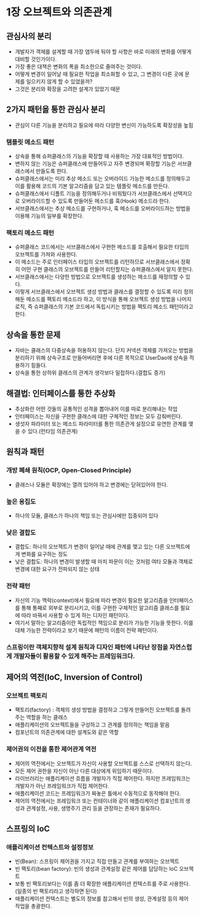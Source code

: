# 1장 오브젝트와 의존관계

## 관심사의 분리
- 개발자가 객체를 설계할 때 가장 염두에 둬야 할 사항은 바로 미래의 변화를 어떻게 대비할 것인가이다.
- 가장 좋은 대책은 변화의 폭을 최소한으로 줄여주는 것이다.
- 어떻게 변경이 일어날 때 필요한 작업을 최소화할 수 있고, 그 변경이 다른 곳에 문제를 일으키지 않게 할 수 있었을까?
- 그것은 분리와 확장을 고려한 설계가 있었기 때문

## 2가지 패턴을 통한 관심사 분리
- 관심이 다른 기능을 분리하고 필요에 따라 다양한 변신이 가능하도록 확장성을 높힘
### 템플릿 메소드 패턴
- 상속을 통해 슈퍼클래스의 기능을 확장할 때 사용하는 가장 대표적인 방법이다.
- 변하지 않는 기능은 슈퍼클래스에 만들어두고 자주 변경되며 확장할 기능은 서브클래스에서 만들도록 한다.
- 슈퍼클래스에서는 미리 추상 메소드 또는 오버라이드 가능한 메소드를 정의해두고 이를 활용해 코드의 기본 알고리즘을 담고 있는 템플릿 메소드를 만든다.
- 슈퍼클래스에서 디폴트 기능을 정의해두거나 비워뒀다가 서브클래스에서 선택저으로 오버라이드할 수 있도록 만들어둔 메소드를 훅(Hook) 메소드라 한다.
- 서브클래스에서는 추상 메소드를 구현하거나, 훅 메소드를 오버라이드하는 방법을 이용해 기능의 일부를 확장한다.

### 팩토리 메소드 패턴
- 슈퍼클래스 코드에서는 서브클래스에서 구현한 메소드를 호출해서 필요한 타입의 오브젝트를 가져와 사용한다.
- 이 메소드는 주로 인터페이스 타입의 오브젝트를 리턴하므로 서브클래스에서 정확히 어떤 구현 클래스의 오브젝트를 만들어 리턴할지는 슈퍼클래스에서 알지 못한다.
- 서브클래스에서는 다양한 방법으로 오브젝트를 생성하는 메소드를 재정의할 수 있다.
- 이렇게 서브클래스에서 오브젝트 생성 방법과 클래스를 결정할 수 있도록 미리 정의해둔 메소드를 팩토리 메소드라 하고, 이 방식을 통해 오브젝트 생성 방법을 나머지 로직, 즉 슈퍼클래스의 기본 코드에서 독립시키는 방법을 팩토리 메소드 패턴이라고 한다.

## 상속을 통한 문제
- 자바는 클래스의 다중상속을 허용하지 않는다. 단지 커넥션 객체를 가져오는 방법을 분리하기 위해 상속구조로 만들어버리면 후에 다른 목적으로 UserDao에 상속을 적용하기 힘들다.
- 상속을 통한 상하위 클래스의 관계가 생각보다 밀접하다.(결합도 증가)

## 해결법: 인터페이스를 통한 추상화
- 추상화란 어떤 것들의 공통적인 성격을 뽑아내어 이를 따로 분리해내는 작업
- 인터페이스는 자신을 구현한 클래스에 대한 구체적인 정보는 모두 감춰버린다.
- 생섯자 파라미터 또는 메소드 파라미터를 통한 의존관게 설정으로 유연한 관계를 맺을 수 있다.(런타임 의존관계)

## 원칙과 패턴
### 개방 폐쇄 원칙(OCP, Open-Closed Principle)
- 클래스나 모듈은 확장에는 열려 있어야 하고 변경에는 닫혀있어야 한다.
### 높은 응집도
- 하나의 모듈, 클래스가 하나의 책임 또는 관심사에만 집중되어 있다
### 낮은 결합도
- 결합도: 하나의 오브젝트가 변경이 일어날 때에 관계를 맺고 있는 다른 오브젝트에게 변화를 요구하는 정도
- 낮은 결합도: 하나의 변경이 발생할 때 마치 파문이 이는 것처럼 여타 모듈과 객체로 변경에 대한 요구가 전파되지 않는 상태
### 전략 패턴
- 자신의 기능 맥락(context)에서 필요에 따라 변경이 필요한 알고리즘을 인터페이스를 통해 통째로 외부로 분리시키고, 이를 구현한 구체적인 알고리즘 클래스를 필요에 따라 바꿔서 사용할 수 있게 하는 디자인 패턴이다.
- 여기서 말하는 알고리즘이란 독립적인 책임으로 분리가 가능한 기능을 뜻한다. 이를 대체 가능한 전략이라고 보기 때문에 패턴의 이름이 전략 패턴이다.

### 스프링이란 객체지향적 설계 원칙과 디자인 패턴에 나타난 장점을 자연스럽게 개발자들이 활용할 수 있게 해주는 프레임워크다.

## 제어의 역전(IoC, Inversion of Control)
### 오브젝트 팩토리
- 팩토리(factory) : 객체의 생성 방법을 결정하고 그렇게 만들어진 오브젝트를 돌려주는 역할을 하는 클래스
- 애플리케이션의 오브젝트들을 구성하고 그 관계를 정의하는 책임을 맡음
- 컴포넌트의 의존관계에 대한 설계도와 같은 역할
### 제어권의 이전을 통한 제어관계 역전
- 제어의 역전에서는 오브젝트가 자신이 사용할 오브젝트를 스스로 선택하지 않는다.
- 모든 제어 권한을 자신이 아닌 다른 대상에게 위임하기 때문이다.
- 라이브러리는 애플리케이션 흐름을 개발자가 직접 제어한다. 하지만 프레임워크는 개발자가 아닌 프레임워크가 직접 제어한다.
- 애플리케이션 코드는 프레임워크가 짜놓은 틀에서 수동적으로 동작해야 한다.
- 제어의 역전에서는 프레임워크 또는 컨테이너와 같이 애플리케이션 컴포넌트의 생성과 관계설정, 사용, 생명주기 관리 등을 관장하는 존재가 필요하다.

## 스프링의 IoC
### 애플리케이션 컨텍스트와 설정정보
- 빈(Bean): 스프링이 제어권을 가지고 직접 만들고 관계를 부여하는 오브젝트
- 빈 팩토리(bean factory): 빈의 생성과 관계설정 같은 제어를 담당하는 IoC 오브젝트
- 보통 빈 팩토리보다는 이를 좀 더 확장한 애플리케이션 컨텍스트를 주로 사용한다.(일종의 빈 팩토리라고 생각하면 된다)
- 애플리케이션 컨텍스트는 별도의 정보를 참고해서 빈의 생성, 관계설정 등의 제어 작업을 총괄한다.
